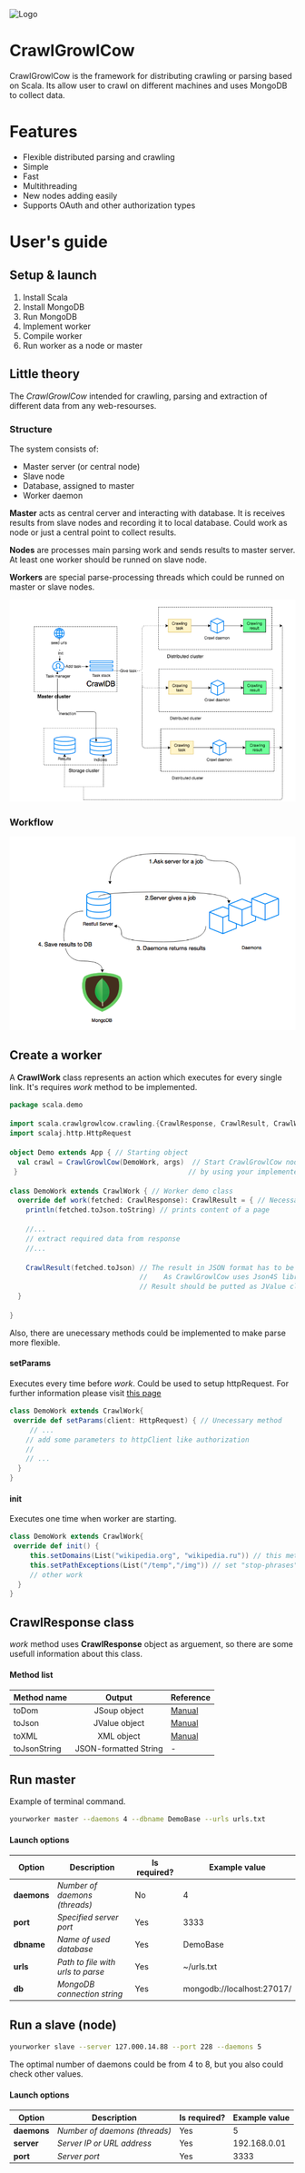 ![](https://github.com/art2rik/CrawlGrowlCow_Scala/blob/master/img/crawlgrowlcow.png "Logo")

# CrawlGrowlCow

CrawlGrowlCow is the framework for distributing crawling or parsing based on Scala. Its allow user to crawl on different machines and uses MongoDB to collect data.

# Features

* Flexible distributed parsing and crawling
* Simple
* Fast
* Multithreading
* New nodes adding easily
* Supports OAuth and other authorization types

# User's guide
## Setup & launch

1. Install Scala
2. Install MongoDB
3. Run MongoDB
4. Implement worker
5. Compile worker
5. Run worker as a node or master

## Little theory

The *CrawlGrowlCow* intended for crawling, parsing and extraction of different data from any web-resourses. 

### Structure
The system consists of:
* Master server (or central node)
* Slave node
* Database, assigned to master
* Worker daemon

**Master** acts as central cerver and interacting with database. It is receives results from slave nodes and recording it to local database. Could work as node or just a central point to collect results.

**Nodes** are processes main parsing work and sends results to master server. At least one worker should be runned on slave node.

**Workers** are special parse-processing threads which could be runned on master or slave nodes.

![alt text](https://github.com/art2rik/CrawlGrowlCow/blob/master/img/structure.png "System structure")

### Workflow

![alt text](https://github.com/art2rik/CrawlGrowlCow/blob/master/img/workflow.png "Workflow")

## Create a worker

A **CrawlWork** class represents an action which executes for every single link. It's requires *work* method to be implemented.

```scala
package scala.demo

import scala.crawlgrowlcow.crawling.{CrawlResponse, CrawlResult, CrawlWork}
import scalaj.http.HttpRequest

object Demo extends App { // Starting object
  val crawl = CrawlGrowlCow(DemoWork, args)  // Start CrawlGrowlCow node 
 }                                          // by using your implemented class

class DemoWork extends CrawlWork { // Worker demo class
  override def work(fetched: CrawlResponse): CrawlResult = { // Necessary method                                                     
    println(fetched.toJson.toString) // prints content of a page
    
    //...
    // extract required data from response
    //...
    
    CrawlResult(fetched.toJson) // The result in JSON format has to be returned
                                //    As CrawlGrowlCow uses Json4S library
                                // Result should be putted as JValue class
  }
  
}
```

Also, there are unecessary methods could be implemented to make parse more flexible.

#### setParams
Executes every time before *work*. Could be used to setup httpRequest. For further information please visit [this page](https://github.com/scalaj/scalaj-http)
```scala
class DemoWork extends CrawlWork{
 override def setParams(client: HttpRequest) { // Unecessary method
     // ...
    // add some parameters to httpClient like authorization
    // 
    // ...
  }
}  
```
#### init
Executes one time when worker are starting. 
```scala
class DemoWork extends CrawlWork{
 override def init() {
     this.setDomains(List("wikipedia.org", "wikipedia.ru")) // this method sets whitelist for domains what can be parsed
     this.setPathExceptions(List("/temp","/img")) // set "stop-phrases" in url which shouldn't be parsed
     // other work
  }
}
```

## CrawlResponse class
*work* method uses **CrawlResponse** object as arguement, so there are some usefull information about this class.
#### Method list
| Method name | Output | Reference|
|-------------|:------:|----------|
|toDom| JSoup object|[Manual](https://jsoup.org)|
|toJson| JValue object|[Manual](https://github.com/json4s/json4s)|
|toXML| XML object|[Manual](http://www.scala-lang.org/api/2.11.1/scala-xml/#scala.xml.XML$)|
|toJsonString| JSON-formatted String | - |

## Run master
Example of terminal command.
```bash
yourworker master --daemons 4 --dbname DemoBase --urls urls.txt
```
#### Launch options
| Option | Description | Is required? | Example value |
|------|-----------|---|---|
|**daemons**| *Number of daemons (threads)*| No| 4 |
|**port**| *Specified server port* | Yes | 3333 |
|**dbname**| *Name of used database* | Yes | DemoBase |
|**urls**| *Path to file with urls to parse*| Yes| ~/urls.txt|
|**db**|*MongoDB connection string*| Yes | mongodb://localhost:27017/


## Run a slave (node)

```bash
yourworker slave --server 127.000.14.88 --port 228 --daemons 5 
```

The optimal number of daemons could be from 4 to 8, but you also could check other values.

#### Launch options
| Option | Description | Is required? | Example value |
|------|-----------|---|---|
|**daemons**| *Number of daemons (threads)*| Yes| 5 |
|**server**| *Server IP or URL address* | Yes | 192.168.0.01 |
|**port**| *Server port* | Yes | 3333 |


